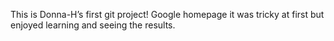 This is Donna-H’s first git project! Google homepage it was tricky at first but enjoyed learning and seeing the results.

